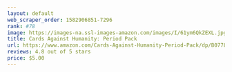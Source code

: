 ```yaml
---
layout: default 
﻿web_scraper_order: 1582906851-7296
rank: #78
image: https://images-na.ssl-images-amazon.com/images/I/61ym6QkZEXL.jpg
title: Cards Against Humanity: Period Pack
url: https://www.amazon.com/Cards-Against-Humanity-Period-Pack/dp/B077LTF9VM/ref=zg_mw_toys-and-games_78?_encoding=UTF8&psc=1&refRID=R42GPHP3YME7595BC2RQ
reviews: 4.8 out of 5 stars
price: $5.00 
---
```


